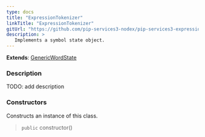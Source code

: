 ```yaml
---
type: docs
title: "ExpressionTokenizer"
linkTitle: "ExpressionTokenizer"
gitUrl: "https://github.com/pip-services3-nodex/pip-services3-expressions-nodex"
description: > 
   Implements a symbol state object.
---
```


**Extends**: [GenericWordState](../../../tokenizers/generic/generic_word_state)

### Description

TODO: add description


### Constructors
Constructs an instance of this class.

> `public` constructor()